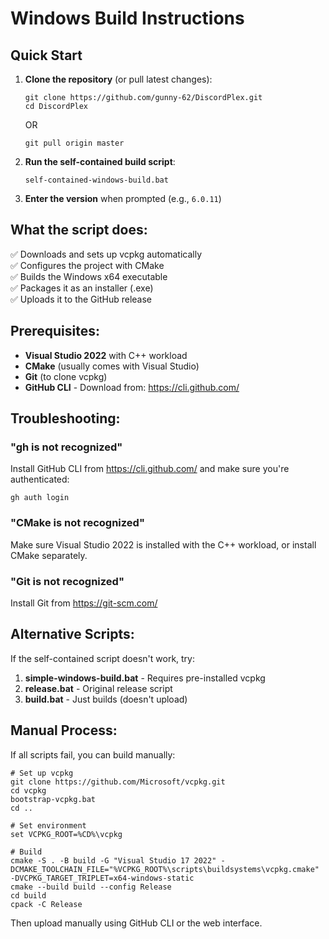 # Windows Build Instructions

## Quick Start

1. **Clone the repository** (or pull latest changes):
   ```batch
   git clone https://github.com/gunny-62/DiscordPlex.git
   cd DiscordPlex
   ```
   OR
   ```batch
   git pull origin master
   ```

2. **Run the self-contained build script**:
   ```batch
   self-contained-windows-build.bat
   ```

3. **Enter the version** when prompted (e.g., `6.0.11`)

## What the script does:

✅ Downloads and sets up vcpkg automatically  
✅ Configures the project with CMake  
✅ Builds the Windows x64 executable  
✅ Packages it as an installer (.exe)  
✅ Uploads it to the GitHub release  

## Prerequisites:

- **Visual Studio 2022** with C++ workload
- **CMake** (usually comes with Visual Studio)
- **Git** (to clone vcpkg)
- **GitHub CLI** - Download from: https://cli.github.com/

## Troubleshooting:

### "gh is not recognized"
Install GitHub CLI from https://cli.github.com/ and make sure you're authenticated:
```batch
gh auth login
```

### "CMake is not recognized" 
Make sure Visual Studio 2022 is installed with the C++ workload, or install CMake separately.

### "Git is not recognized"
Install Git from https://git-scm.com/

## Alternative Scripts:

If the self-contained script doesn't work, try:

1. **simple-windows-build.bat** - Requires pre-installed vcpkg
2. **release.bat** - Original release script
3. **build.bat** - Just builds (doesn't upload)

## Manual Process:

If all scripts fail, you can build manually:

```batch
# Set up vcpkg
git clone https://github.com/Microsoft/vcpkg.git
cd vcpkg
bootstrap-vcpkg.bat
cd ..

# Set environment
set VCPKG_ROOT=%CD%\vcpkg

# Build
cmake -S . -B build -G "Visual Studio 17 2022" -DCMAKE_TOOLCHAIN_FILE="%VCPKG_ROOT%\scripts\buildsystems\vcpkg.cmake" -DVCPKG_TARGET_TRIPLET=x64-windows-static
cmake --build build --config Release
cd build
cpack -C Release
```

Then upload manually using GitHub CLI or the web interface.